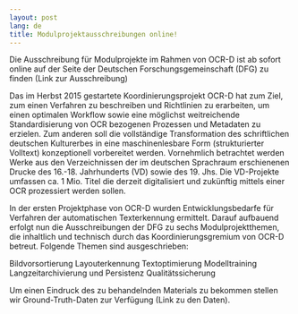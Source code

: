 ```yaml
---
layout: post
lang: de
title: Modulprojektausschreibungen online!
---
```

Die Ausschreibung für Modulprojekte im Rahmen von OCR-D ist ab sofort online auf der Seite der Deutschen Forschungsgemeinschaft (DFG) zu finden (Link zur Ausschreibung)

Das im Herbst 2015 gestartete Koordinierungsprojekt OCR-D hat zum Ziel, zum einen Verfahren zu beschreiben und Richtlinien zu erarbeiten, um einen optimalen Workflow sowie eine möglichst weitreichende Standardisierung von OCR bezogenen Prozessen und Metadaten zu erzielen. Zum anderen soll die vollständige Transformation des schriftlichen deutschen Kulturerbes in eine maschinenlesbare Form (strukturierter Volltext) konzeptionell vorbereitet werden. Vornehmlich betrachtet werden Werke aus den Verzeichnissen der im deutschen Sprachraum erschienenen Drucke des 16.-18. Jahrhunderts (VD) sowie des 19. Jhs. Die VD-Projekte umfassen ca. 1 Mio. Titel die derzeit digitalisiert und zukünftig mittels einer OCR prozessiert werden sollen.

In der ersten Projektphase von OCR-D wurden Entwicklungsbedarfe für Verfahren der automatischen Texterkennung ermittelt. Darauf aufbauend erfolgt nun die Ausschreibungen der DFG zu sechs Modulprojektthemen, die inhaltlich und technisch durch das Koordinierungsgremium von OCR-D betreut. Folgende Themen sind ausgeschrieben:

Bildvorsortierung
Layouterkennung
Textoptimierung
Modelltraining
Langzeitarchivierung und Persistenz
Qualitätssicherung

Um einen Eindruck des zu behandelnden Materials zu bekommen stellen wir Ground-Truth-Daten zur Verfügung (Link zu den Daten).
